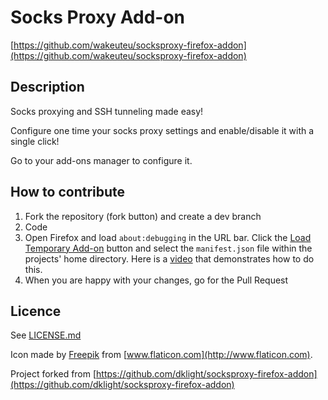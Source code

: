# Socks Proxy Add-on

[https://github.com/wakeuteu/socksproxy-firefox-addon](https://github.com/wakeuteu/socksproxy-firefox-addon)

## Description

Socks proxying and SSH tunneling made easy!

Configure one time your socks proxy settings and enable/disable it with a single click!

Go to your add-ons manager to configure it.

## How to contribute

1. Fork the repository (fork button) and create a dev branch
2. Code 
3. Open Firefox and load `about:debugging` in the URL bar. Click the
   [Load Temporary Add-on](https://developer.mozilla.org/Add-ons/WebExtensions/Temporary_Installation_in_Firefox)
   button and select the `manifest.json` file within the projects' home directory.
   Here is a [video](https://youtu.be/cer9EUKegG4) that demonstrates how to do this.
4. When you are happy with your changes, go for the Pull Request

## Licence

See [LICENSE.md](./LICENSE.md)

Icon made by [Freepik](http://www.freepik.com) from [www.flaticon.com](http://www.flaticon.com).

Project forked from [https://github.com/dklight/socksproxy-firefox-addon](https://github.com/dklight/socksproxy-firefox-addon)

